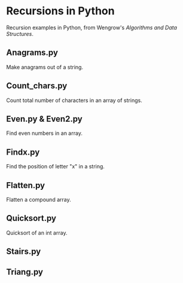 # Recursions in Python
Recursion examples in Python, from Wengrow's _Algorithms and Data Structures_.

## Anagrams.py
Make anagrams out of a string.

## Count_chars.py
Count total number of characters in an array of strings.

## Even.py & Even2.py
Find even numbers in an array.

## Findx.py
Find the position of letter "x" in a string.

## Flatten.py
Flatten a compound array.

## Quicksort.py
Quicksort of an int array.

## Stairs.py

## Triang.py
